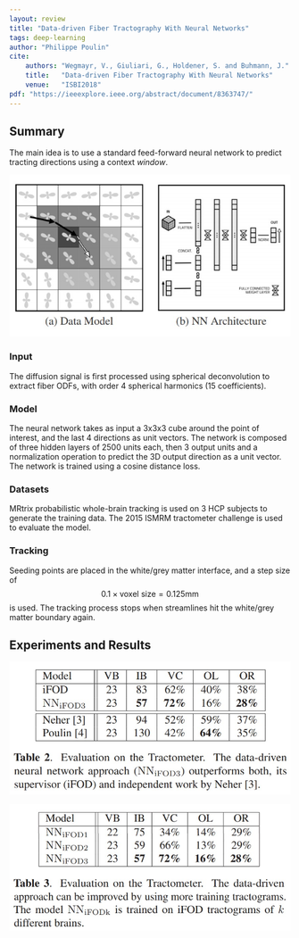 ```yaml
---
layout: review
title: "Data-driven Fiber Tractography With Neural Networks"
tags: deep-learning 
author: "Philippe Poulin"
cite:
    authors: "Wegmayr, V., Giuliari, G., Holdener, S. and Buhmann, J."
    title:   "Data-driven Fiber Tractography With Neural Networks"
    venue:   "ISBI2018"
pdf: "https://ieeexplore.ieee.org/abstract/document/8363747/"
---
```



## Summary

The main idea is to use a standard feed-forward neural network to predict tracting directions using a context _window_.


![](/article/images/data-driven-tractography/figure1.jpg)


### Input

The diffusion signal is first processed using spherical deconvolution to extract fiber ODFs, with order 4 spherical harmonics (15 coefficients).

### Model

The neural network takes as input a 3x3x3 cube around the point of interest, and the last 4 directions as unit vectors. 
The network is composed of three hidden layers of 2500 units each, then 3 output units and a normalization operation to predict the 3D output direction as a unit vector.
The network is trained using a cosine distance loss.

### Datasets

MRtrix probabilistic whole-brain tracking is used on 3 HCP subjects to generate the training data.
The 2015 ISMRM tractometer challenge is used to evaluate the model.

### Tracking

Seeding points are placed in the white/grey matter interface, and a step size of $$0.1 \times \text{voxel size} = 0.125\text{mm}$$ is used. The tracking process stops when streamlines hit the white/grey matter boundary again.

## Experiments and Results

![](/article/images/data-driven-tractography/table2.jpg)

![](/article/images/data-driven-tractography/table3.jpg)